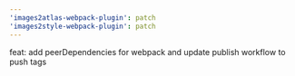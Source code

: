 ```yaml
---
'images2atlas-webpack-plugin': patch
'images2style-webpack-plugin': patch
---
```


feat: add peerDependencies for webpack and update publish workflow to push tags
